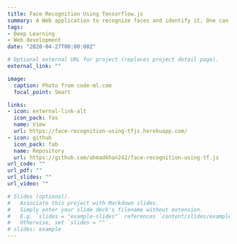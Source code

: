 ```yaml
---
title: Face Recognition Using Tensorflow.js
summary: A Web application to recognize faces and identify it, One can train it by entering the name and their pics in the browser, this is done by using Pre-trained model mobilenet_v1_1 from Tensorflow Hub.
tags:
- Deep Learning
- Web development
date: "2020-04-27T00:00:00Z"

# Optional external URL for project (replaces project detail page).
external_link: ""

image:
  caption: Photo from code-ml.com
  focal_point: Smart

links:
- icon: external-link-alt
  icon_pack: fas
  name: View
  url: https://face-recognition-using-tfjs.herokuapp.com/
- icon: github
  icon_pack: fab
  name: Repository
  url: https://github.com/ahmadkhan242/face-recognition-using-tf.js
url_code: ""
url_pdf: ""
url_slides: ""
url_video: ""

# Slides (optional).
#   Associate this project with Markdown slides.
#   Simply enter your slide deck's filename without extension.
#   E.g. `slides = "example-slides"` references `content/slides/example-slides.md`.
#   Otherwise, set `slides = ""`.
# slides: example
---
```

